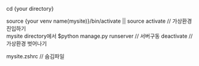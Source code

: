cd {your directory}<br/>
<!-- python3 -m venv ./{your venv name} - 가상환경 만들기<br/> -->
source {your venv name(mysite)}/bin/activate   ||  source activate // 가상환경 진입하기  
mysite directory에서 $python manage.py runserver // 서버구동
deactivate //가상환경 벗어나기


mysite.zshrc  // 숨김파일